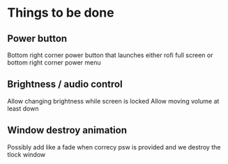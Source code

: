 # Things to be done

## Power button

Bottom right corner power button that launches either rofi full screen or bottom right corner power menu 

## Brightness / audio control

Allow changing brightness while screen is locked
Allow moving volume at least down

## Window destroy animation

Possibly add like a fade when correcy psw is provided and we destroy the tlock window
